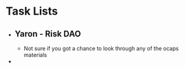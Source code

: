 # Task Lists
- ## Yaron - Risk DAO
	- Not sure if you got a chance to look through any of the ocaps materials
-